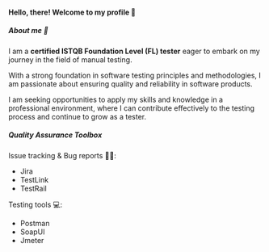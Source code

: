 #### **Hello, there! Welcome to my profile** 👋


##### **About me** 🌱
I am a **certified ISTQB Foundation Level (FL) tester** eager to embark on my journey in the field of manual testing.

With a strong foundation in software testing principles and methodologies, I am passionate about ensuring quality and reliability in software products.



I am seeking opportunities to apply my skills and knowledge in a professional environment, where I can contribute effectively to the testing process and continue to grow as a tester.


##### **Quality Assurance Toolbox**
Issue tracking & Bug reports 🦠📝:
  - Jira
  - TestLink
  - TestRail

Testing tools 💻:
- Postman
- SoapUI
- Jmeter

<!--
**maciej-siciarski/maciej-siciarski** is a ✨ _special_ ✨ repository because its `README.md` (this file) appears on your GitHub profile.

Here are some ideas to get you started:

- 🔭 I’m currently working on ...
- I’m currently learning ...
- 👯 I’m looking to collaborate on ...
- 🤔 I’m looking for help with ...
- 💬 Ask me about ...
- 📫 How to reach me: ...
- 😄 Pronouns: ...
- ⚡ Fun fact: ...
-->
